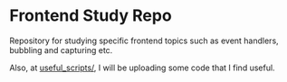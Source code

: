 # Frontend Study Repo

Repository for studying specific frontend topics such as event handlers, bubbling and capturing etc.

Also, at [useful_scripts/](https://github.com/guipinheiro/frontend-study/tree/master/useful_scripts), I will be uploading some code that I find useful.